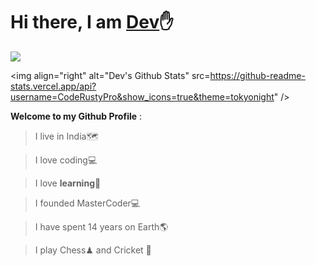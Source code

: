 <h1>Hi there, I am <a href="https://CodeRustyPro.github.io" target="_blank">Dev</a>✋</h1> 

![](https://visitor-badge.glitch.me/badge?page_id=CodeRustyPro) 

<img align="right" alt="Dev's Github Stats" src=https://github-readme-stats.vercel.app/api?username=CodeRustyPro&show_icons=true&theme=tokyonight" />


**Welcome to my Github Profile** : 

  >I live in India🗺

  >I love coding💻

  >I love **learning**🏫

  >I founded MasterCoder💻


  >I have spent 14 years on Earth🌎


  >I play Chess♟ and Cricket 🏏 

 

